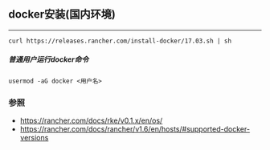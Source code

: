 ## docker安装(国内环境)
---
```
curl https://releases.rancher.com/install-docker/17.03.sh | sh
```
##### 普通用户运行docker命令
```
usermod -aG docker <用户名>
```

### 参照
* https://rancher.com/docs/rke/v0.1.x/en/os/
* https://rancher.com/docs/rancher/v1.6/en/hosts/#supported-docker-versions